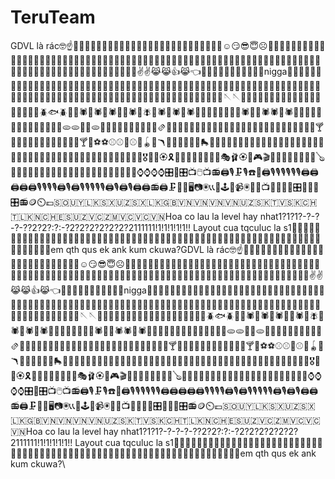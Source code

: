 # TeruTeam
GDVL là rác🤓☝️🤑🤑🤑😏😏😏🐧🤫🤫😯😯🤩🤩🤩😛😛😛😘😘😘😘😘😘😘😎😏☺️😏😎😇☹️🙂🥺🙂🥺🙃😢😠🤔😫😨😫😨😶‍🌫️😬😶‍🌫️😴😶‍🌫️😵‍💫😡🥱😡😠🫤🥶😬😬😮🤬🤐🤬😵‍💫😳🥱😳😦😓😧😪🫢🥴🫢🤭🥴🥴😪🫣👺👺👺👺👹👺👺👺🤡🤡👿😈🤖😈🤖👻👿💩💩💩💩💩💩👻👻🎃🤲🤲🙌🙌👏👏👏👏🤝✌️✌️😹😹👍😹👈🦾🦾🦾🦾🦾🦾🦾🦾👋👋👋nigga🧑🏿‍🦲🧑🏿‍🦲🧑🏿‍🦲🧑🏿‍🦲🧑🏿‍🦲👳‍♀️👳‍♀️🧔👮‍♂️👳‍♂️👳‍♂️👳‍♂️🧑🏿‍🦲👳‍♂️🧑‍🎤👨🏾‍🎤👩‍🎓🧑‍🎓🧑‍🎓👨🏼‍🌾👨🏾‍🎤🧑‍🎓👩🏾‍💻🧜🧜🧜🧜🧜🧜🧜🧜🧜🧜🧜🧜🧜🧜🧜🧌🧌🧌🧌🧌🧌🧌🙇🙇🙅‍♀️🙅‍♀️🙅‍♀️👯‍♀️👯‍♀️🕺🕺🕺👯‍♂️🤳🏾🧥🪡🪡👕👗👕👗🐥🐔🐧🐮🦊🐝🦊🐝🐻🐝🦊🐴🦊🦭🦭🪲🐟🪲🐬🦍🕷️🦏🕷️🦏🕷️🐪🐪🕷️🐪🪰🐪🕷️🐪🕷️🐪🕷️🐪🦧🦧🦧🦧🦧🦧🦧🕷️🦧🦧🕷️🕷️🦍🕷️🦓🍟🍕🥕🍕🥕🥞🥕🥖🥖🥖🥠🥠🥠🫓🫓🌯🍣🫓🥪🍛🥪🥪🥪🍡🥗🍜🍜🫙🫔🍘🍘🍡🧆🧆🧆🥘🍰🍰🍷🍰🍷🍷🎂🥃🥃🎂🥃🎂🧊🥡🎂🧊🍶🍺🍺🍸🍯🧊🍾🧉🧁🧃🍡🍰🍰🎂🍿🍿🍸🍺⚽️⚽️⚾️⚾️🏀⚾️🏹🪀🎱🪃🏸🏸🛝🥅🏹🎣🛼⛹🏿🤾‍♀️🧗🏿🤾‍♀️🤾‍♀️🤾‍♀️🚣🏻‍♂️🧗🏿🧗🏿‍♂️🧗‍♀️🤾‍♂️🚵🏻‍♂️🚣🏻‍♂️🚣🏻‍♂️🤾‍♂️🤾‍♂️🏄🏿‍♂️🏄🏿‍♂️🎖️🏅🏅🏵️🎗️🎫🏄🏿‍♂️🏄🏿‍♂️🎫🎭🩰🏵️🎰🎮🎬🎳🎯🎹🎹🎹🎹🎹🎨🪕🎹🎹🎹🎹🎹🎹🎹🎹🎹🎹🎹🎹🎹🥁🥁🎹🥁🥁📱📱📱📱⌚️⌚️⌚️⌚️🎛️📲🎛️📺🖱️📺📻🖨️🎙️🗜️🎙️☎️💽🖨️🎙️🎙️🎙️🎙️🎙️🎙️🖨️🖨️🖨️🖨️🖨️🎙️🎙️🎙️🎙️🖨️🎙️🖨️🎙️🎙️🎙️🎙️🎙️🖨️🎙️🖨️🎙️🖨️🖨️📻🖨️🗜️📠📠🖥️📷🖲️📞📞🎥🕹️🎥📹🖲️🧭📲📺🧭💴🪫🪫🎛️📠🔦💸🎛️📻🪙⏲️💷🇸🇴🇺🇾🇱🇰🇸🇽🇺🇿🇸🇽🇱🇰🇬🇧🇻🇳🇻🇳🇻🇳🇻🇳🇺🇿🇸🇰🇹🇻🇸🇰🇨🇭🇹🇱🇰🇳🇨🇭🇪🇸🇺🇿🇻🇨🇿🇲🇻🇨🇻🇨🇻🇳Hoa co lau la level hay nhat1?1?1?-?-?-?-??2?2?:?:-?2?2?2?2?2?2?2111111!1!1!1!1!1!! Layout cua tqculuc la s1🤪🤪🤪🤪🤪🤪🤪🤪🤪🤪🤪🤪🤪🤪🤪🤪🤪🤪🤪🤪🤪🤪🤪🤪🤪🤪🤪🤪🤪🤪🤪🤪🤪🤪🤪🤪🤪🤪🤪🤪🤪🤪🤪🤪🤪🤪😜😜😜🤪🤪🤪🤪🤪🤪🤪🤪🤪🤪🤪🤪🤪🤪🤪🤪🤪em qth qus ek ank kum ckuwa?GDVL là rác🤓☝️🤑🤑🤑😏😏😏🐧🤫🤫😯😯🤩🤩🤩😛😛😛😘😘😘😘😘😘😘😎😏☺️😏😎😇☹️🙂🥺🙂🥺🙃😢😠🤔😫😨😫😨😶‍🌫️😬😶‍🌫️😴😶‍🌫️😵‍💫😡🥱😡😠🫤🥶😬😬😮🤬🤐🤬😵‍💫😳🥱😳😦😓😧😪🫢🥴🫢🤭🥴🥴😪🫣👺👺👺👺👹👺👺👺🤡🤡👿😈🤖😈🤖👻👿💩💩💩💩💩💩👻👻🎃🤲🤲🙌🙌👏👏👏👏🤝✌️✌️😹😹👍😹👈🦾🦾🦾🦾🦾🦾🦾🦾👋👋👋nigga🧑🏿‍🦲🧑🏿‍🦲🧑🏿‍🦲🧑🏿‍🦲🧑🏿‍🦲👳‍♀️👳‍♀️🧔👮‍♂️👳‍♂️👳‍♂️👳‍♂️🧑🏿‍🦲👳‍♂️🧑‍🎤👨🏾‍🎤👩‍🎓🧑‍🎓🧑‍🎓👨🏼‍🌾👨🏾‍🎤🧑‍🎓👩🏾‍💻🧜🧜🧜🧜🧜🧜🧜🧜🧜🧜🧜🧜🧜🧜🧜🧌🧌🧌🧌🧌🧌🧌🙇🙇🙅‍♀️🙅‍♀️🙅‍♀️👯‍♀️👯‍♀️🕺🕺🕺👯‍♂️🤳🏾🧥🪡🪡👕👗👕👗🐥🐔🐧🐮🦊🐝🦊🐝🐻🐝🦊🐴🦊🦭🦭🪲🐟🪲🐬🦍🕷️🦏🕷️🦏🕷️🐪🐪🕷️🐪🪰🐪🕷️🐪🕷️🐪🕷️🐪🦧🦧🦧🦧🦧🦧🦧🕷️🦧🦧🕷️🕷️🦍🕷️🦓🍟🍕🥕🍕🥕🥞🥕🥖🥖🥖🥠🥠🥠🫓🫓🌯🍣🫓🥪🍛🥪🥪🥪🍡🥗🍜🍜🫙🫔🍘🍘🍡🧆🧆🧆🥘🍰🍰🍷🍰🍷🍷🎂🥃🥃🎂🥃🎂🧊🥡🎂🧊🍶🍺🍺🍸🍯🧊🍾🧉🧁🧃🍡🍰🍰🎂🍿🍿🍸🍺⚽️⚽️⚾️⚾️🏀⚾️🏹🪀🎱🪃🏸🏸🛝🥅🏹🎣🛼⛹🏿🤾‍♀️🧗🏿🤾‍♀️🤾‍♀️🤾‍♀️🚣🏻‍♂️🧗🏿🧗🏿‍♂️🧗‍♀️🤾‍♂️🚵🏻‍♂️🚣🏻‍♂️🚣🏻‍♂️🤾‍♂️🤾‍♂️🏄🏿‍♂️🏄🏿‍♂️🎖️🏅🏅🏵️🎗️🎫🏄🏿‍♂️🏄🏿‍♂️🎫🎭🩰🏵️🎰🎮🎬🎳🎯🎹🎹🎹🎹🎹🎨🪕🎹🎹🎹🎹🎹🎹🎹🎹🎹🎹🎹🎹🎹🥁🥁🎹🥁🥁📱📱📱📱⌚️⌚️⌚️⌚️🎛️📲🎛️📺🖱️📺📻🖨️🎙️🗜️🎙️☎️💽🖨️🎙️🎙️🎙️🎙️🎙️🎙️🖨️🖨️🖨️🖨️🖨️🎙️🎙️🎙️🎙️🖨️🎙️🖨️🎙️🎙️🎙️🎙️🎙️🖨️🎙️🖨️🎙️🖨️🖨️📻🖨️🗜️📠📠🖥️📷🖲️📞📞🎥🕹️🎥📹🖲️🧭📲📺🧭💴🪫🪫🎛️📠🔦💸🎛️📻🪙⏲️💷🇸🇴🇺🇾🇱🇰🇸🇽🇺🇿🇸🇽🇱🇰🇬🇧🇻🇳🇻🇳🇻🇳🇻🇳🇺🇿🇸🇰🇹🇻🇸🇰🇨🇭🇹🇱🇰🇳🇨🇭🇪🇸🇺🇿🇻🇨🇿🇲🇻🇨🇻🇨🇻🇳Hoa co lau la level hay nhat1?1?1?-?-?-?-??2?2?:?:-?2?2?2?2?2?2?2111111!1!1!1!1!1!! Layout cua tqculuc la s1🤪🤪🤪🤪🤪🤪🤪🤪🤪🤪🤪🤪🤪🤪🤪🤪🤪🤪🤪🤪🤪🤪🤪🤪🤪🤪🤪🤪🤪🤪🤪🤪🤪🤪🤪🤪🤪🤪🤪🤪🤪🤪🤪🤪🤪🤪😜😜😜🤪🤪🤪🤪🤪🤪🤪🤪🤪🤪🤪🤪🤪🤪🤪🤪🤪em qth qus ek ank kum ckuwa?\